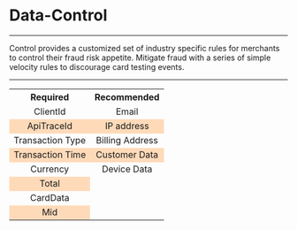 <h1>Data-Control</h1>

---

<div>Control provides a customized set of industry specific rules for merchants to control their fraud risk appetite. Mitigate fraud with a series of simple velocity rules to discourage card testing events.</div>

---


<table>
    <tr>
        <th>Required</th>
        <th>Recommended</th>
    </tr>
    <tr class="highlight">
        <td>ClientId</td>
        <td>Email</td>
    </tr>
    <tr class="light">
        <td>ApiTraceId</td>
        <td>IP address</td>
    </tr>
    <tr class="highlight">
        <td>Transaction Type</td>
        <td>Billing Address</td>
    </tr>
    <tr class="light">
        <td>Transaction Time</td>
        <td>Customer Data</td>
    </tr>
    <tr class="highlight">
        <td>Currency</td>
        <td>Device Data</td>
    </tr>
    <tr class="light">
        <td>Total</td>
    </tr>
    <tr class="highlight">
        <td>CardData</td>
    </tr>
    <tr class="light">
        <td>Mid</td>
    </tr>
</table>

<style>
        .markdown-body h1 {
                text-align: center;
        }
        .markdown-body table {
                margin-left: auto;
                margin-right: auto;
                border-collapse: collapse;
                width: 100%;
        }

.markdown-body div {
                margin-left: auto;
                margin-right: auto;
                width: 50%;
        }

        th, td {
                text-align: center;
                border: 1px solid break;
        }
        td:empty {
                display: none;
        }
`       .markdown-body table tr:nth-child(2n) {
            background-color: #f28500; 
        }
        .light {
                background-color: #ffdab9;
        }
</style>